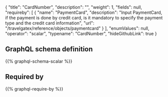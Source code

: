 {
  "title": "CardNumber",
  "description": "",
  "weight": 1,
  "fields": null,
  "requireby": [
    {
      "name": "PaymentCard",
      "description": "Input PaymentCard, if the payment is done by credit card, is it mandatory to specify the payment type and the credit card information",
      "url": "/travelgatex/reference/objects/paymentcard"
    }
  ],
  "enumValues": null,
  "operator": "scalar",
  "typename": "CardNumber",
  "hideGithubLink": true
}
## GraphQL schema definition

{{% graphql-schema-scalar %}}

## Required by

{{% graphql-require-by %}}
